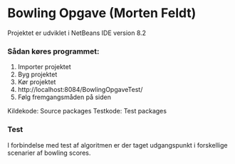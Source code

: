 # Bowling Opgave (Morten Feldt)

Projektet er udviklet i NetBeans IDE version 8.2

### Sådan køres programmet:
1. Importer projektet
2. Byg projektet
3. Kør projektet
4. http://localhost:8084/BowlingOpgaveTest/
5. Følg fremgangsmåden på siden

Kildekode: Source packages
Testkode: Test packages

### Test
I forbindelse med test af algoritmen er der taget udgangspunkt i forskellige scenarier af bowling scores.